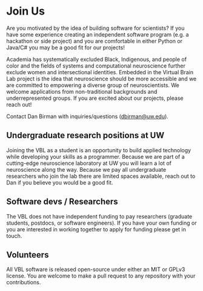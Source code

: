 
# Join Us

Are you motivated by the idea of building software for scientists? If you have some experience creating an independent software program (e.g. a hackathon or side project) and you are comfortable in either Python or Java/C# you may be a good fit for our projects!

Academia has systematically excluded Black, Indigenous, and people of color and the fields of systems and computational neuroscience further exclude women and intersectional identities. Embedded in the Virtual Brain Lab project is the idea that neuroscience should be more accessible and we are committed to empowering a diverse group of neuroscientists. We welcome applications from non-traditional backgrounds and underrepresented groups. If you are excited about our projects, please reach out!

Contact Dan Birman with inquiries/questions (dbirman@uw.edu).

## Undergraduate research positions at UW

Joining the VBL as a student is an opportunity to build applied technology while developing your skills as a programmer. Because we are part of a cutting-edge neuroscience laboratory at UW you will learn a lot of neuroscience along the way. Because we pay all undergraduate researchers who join the lab there are limited spaces available, reach out to Dan if you believe you would be a good fit. 

## Software devs / Researchers

The VBL does not have independent funding to pay researchers (graduate students, postdocs, or software engineers). If you have your own funding or you are interested in working together to apply for funding please get in touch.

## Volunteers

All VBL software is released open-source under either an MIT or GPLv3 license. You are welcome to make a pull request to any repository with your contributions.